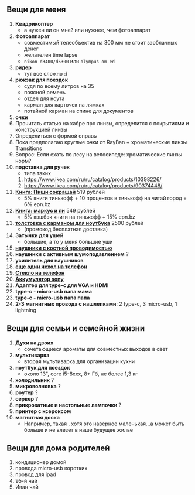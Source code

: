 ## Вещи для меня

1. **Квадрикоптер**
   - а нужен ли он мне? или нужнее, чем фотоаппарат
1. **Фотоаппарат**
    - совместимый телеобъектив на 300 мм не стоит заоблачных денег
    - желателен time lapse
    - `nikon d3400/d5300` или `olympus om-ed`
1. **ридер**
    - тут все сложно :(
1. **рюкзак для поездок**
    - судя по всему литров на 35
    - поясной ремень
    - отдел для ноута
    - карман для карточек на лямках
    - потайной карман на спине для документов
1. **очки**
  1. Прочитать статью на хабре про линзы, определится с покрытиями и конструкцией линзы
  2. Определиться с формой оправы
  3. Пока предполагаю круглые очки от RayBan + хроматические линзы Transitions
  4. Вопрос: Если ехать по лесу на велосипеде: хроматические линзы норм?
1. **подставка для ручек**
    - типа таких   
   1. https://www.ikea.com/ru/ru/catalog/products/10398226/
   1. https://www.ikea.com/ru/ru/catalog/products/90374448/
1. **[Книга: Пиши сокращай](https://www.chitai-gorod.ru/catalog/book/938984/?watch_fromlist=search_result)** 519 рублей
   * 5% книги тинькофф + 10 процентов в тинькофф на читай город + 6% epn.bz
1. **[Книга: маркус и ли](https://www.ozon.ru/context/detail/id/7149898/)** 549 рублей    
    * 5% кэшбэк книги на тинькофф + 15% epn.bz
1. **[толстовка с карманом для ноутбука](https://beru.ru/product/100340760972?ncrnd=6460)** 2500 рублей
    - (промокод бесплатная доставка)
1. **Затычки для ушей**
    - большие, а то у меня большие уши
1. **[наушники с костной проводимостью](https://app.market.yandex.ru/product/1718846416?hid=90555)**        
1. **наушники с активным шумоподавлением** ?
1. **усилитель для наушников**
1. **[еще один чехол на телефон](https://www.aliexpress.com/item/-/32844056647.html?spm=a2g0s.8937460.0.0.3db72e0eMwZZ4C)**
1. **[Стекло на телефон](https://www.aliexpress.com/item/CHYI-3D-Curved-For-Huawei-Honor-9-Screen-Protector-L09-AL00-AL10-TL10-Film-Full-Screen/32819817481.html?spm=a2g0s.8937460.0.0.3db72e0eMwZZ4C)**
1. **[Аккумулятор sony](https://www.ebay.com/itm/Original-Battery-for-Sony-Z5-Compact-Z5C-Z5-mini-E5823-NEW-LIS1594ERPC-Tools/163065489006?hash=item25f775e66e%3Ag%3AbroAAOSwpbNZ5GAy&_sacat=0&_nkw=sony+z5+compact+battery&_from=R40&rt=nc&_trksid=p2050601.m570.l1311.R7.TR12.TRC2.A0.H2.Xаккумулятор+sony+z5+compact.TRS0)**
1. **Адаптер для type-c для VGA и HDMI**
1. **type-c - micro-usb папа мама**
1. **type-c - micro-usb папа папа**
1. **2-3 магнитных провода с нашлепками**: 2 type-c, 3 micro-usb, 1 lightning
## Вещи для семьи и семейной жизни
1. **Духи на двоих**
    - сочетающиеся ароматы для совместных выходов в свет
1. **мультиварка**
    - вторая мультиварка для организации кухни
1. **ноутбук для поездок**
    - около 13", core i5-8xxx, 8+ Гб, не более 1,3 кг
1. **холодильник** ?
1. **микроволновка** ?
1. **роутер** ?
1. **сервер** ?
1. **прикроватные и настольные лампочки** ?
1. **принтер с ксероксом**
1. **магнитная доска**
    - Например, [такая](https://www.ikea.com/ru/ru/catalog/products/00389067/) , хотя это наверное маленькая...а может быть больше и не влезет в наше будущее жилье
## Вещи для дома родителей
1. кондиционер домой
1. провода micro-usb коротких
1. провод для ipad
1. 95-й чай
1. Иван чай
